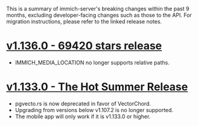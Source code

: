 This is a summary of immich-server's breaking changes within the past 9 months, excluding developer-facing changes such as those to the API. For migration instructions, please refer to the linked release notes.

# [v1.136.0 - 69420 stars release](https://github.com/immich-app/immich/releases/tag/v1.136.0)
* IMMICH_MEDIA_LOCATION no longer supports relative paths.

# [v1.133.0 - The Hot Summer Release](https://github.com/immich-app/immich/releases/tag/v1.133.0)
* pgvecto.rs is now deprecated in favor of VectorChord.
* Upgrading from versions below v1.107.2 is no longer supported.
* The mobile app will only work if it is v1.133.0 or higher.
